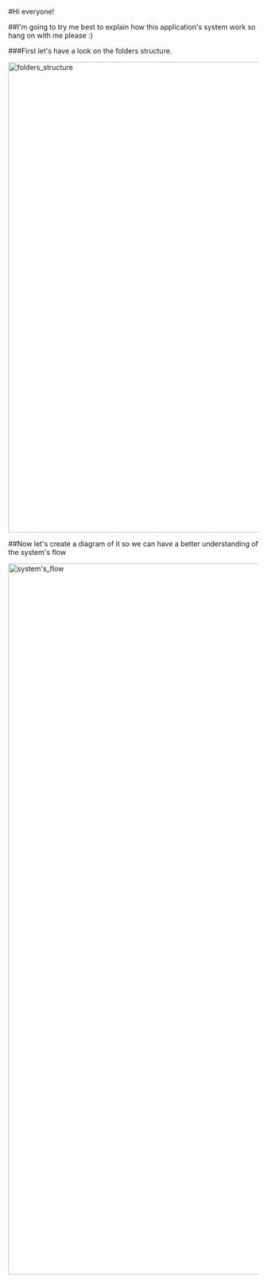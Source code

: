 #Hi everyone!

##I'm going to try me best to explain how this application's system work so hang on with me please :)

###First let's have a look on the folders structure.

<img width="944" alt="folders_structure" src="https://user-images.githubusercontent.com/75374340/190889134-1931e4d4-f111-4332-b468-7fc0ffb9463f.png">

##Now let's create a diagram of it so we can have a better understanding of the system's flow

<img width="1427" alt="system's_flow" src="https://user-images.githubusercontent.com/75374340/190889303-cf7c73e2-2aa7-4beb-99ab-f0fdce55ab14.png">


